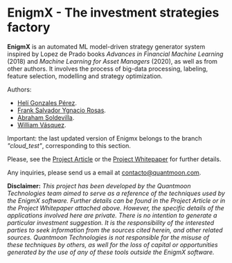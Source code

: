 # EnigmX - The investment strategies factory

**EnigmX** is an automated ML model-driven strategy generator system inspired by Lopez de Prado books _Advances in Financial Machine Learning_ (2018) and _Machine Learning for Asset Managers_ (2020), as well as from other authors. It involves the process of big-data processing, labeling, feature selection, modelling and strategy optimization.

Authors:

- [Helí Gonzales Pérez](https://www.linkedin.com/in/heli-gonzales/).
- [Frank Salvador Ygnacio Rosas](https://www.linkedin.com/in/fsyrosas/).
- [Abraham Soldevilla](https://www.linkedin.com/in/abraham-soldevilla-cqf-bb5a85170/).
- [William Vásquez](https://www.linkedin.com/in/vasquezwilliam/).

Important: the last updated version of Enigmx belongs to the branch *"cloud_test"*, corresponding to this section.

Please, see the [Project Article](https://enigmx.com/the-project/) or the [Project Whitepaper](https://www.docdroid.net/txvET7H/enigmx-whitepaper-en-pdf) for further details.

Any inquiries, please send us a email at contacto@quantmoon.com. 

**Disclaimer:** _This project has been developed by the Quantmoon Technologies team aimed to serve as a reference of the techniques used by the EnigmX software. Further details can be found in the Project Article or in the Project Whitepaper attached above. However, the specific details of the applications involved here are private. There is no intention to generate a particular investment suggestion. It is the responsibility of the interested parties to seek information from the sources cited herein, and other related sources. Quantmoon Technologies is not responsible for the misuse of these techniques by others, as well for the loss of capital or opportunities generated by the use of any of these tools outside the EnigmX software._
